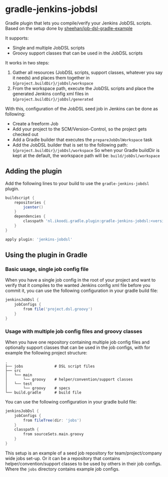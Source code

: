 gradle-jenkins-jobdsl
=====================

Gradle plugin that lets you compile/verify your Jenkins JobDSL scripts. Based on the setup done by [sheehan/job-dsl-gradle-example](https://github.com/sheehan/job-dsl-gradle-example)

It supports:

- Single and multiple JobDSL scripts
- Groovy support classes that can be used in the JobDSL scripts

It works in two steps:

1. Gather all resources (JobDSL scripts, support classes, whatever you say it needs)
  and places them together in
  `${project.buildDir}/jobDsl/workspace`
2. From the workspace path, execute the JobDSL scripts and place the generated
  Jenkins config xml files in
  `${project.buildDir}/jobDsl/generated`

With this, configuration of the JobDSL seed job in Jenkins can be done as following:

- Create a freeform Job
- Add your project to the SCM/Version-Control, so the project gets checked out
- Add a Gradle builder that executes the `prepareJobDslWorkspace` task
- Add the JobDSL builder that is set to the following path:
  `${project.buildDir}/jobDsl/workspace`
  So when your Gradle buildDir is kept at the default, the workspace path will be:
  `build/jobDsl/workspace`

Adding the plugin
-----------------

Add the following lines to your build to use the `gradle-jenkins-jobdsl` plugin.

```groovy
buildscript {
    repositories {
        jcenter()
    }
    dependencies {
        classpath 'nl.ikoodi.gradle.plugin:gradle-jenkins-jobdsl:<version>'
    }
}

apply plugin: 'jenkins-jobdsl'
```

Using the plugin in Gradle
--------------------------

### Basic usage, single job config file

When you have a single job config in the root of your project and want to verify
that it compiles to the wanted Jenkins config xml file before you commit it,
you can use the following configuration in your gradle build file:

```groovy
jenkinsJobDsl {
    jobConfigs {
        from file('project.dsl.groovy')
    }
}
```

### Usage with multiple job config files and groovy classes

When you have one repository containing multiple job config files and
optionally support classes that can be used in the job configs, with
for example the following project structure:

    .
    ├── jobs              # DSL script files
    ├── src
    │   └── main
    │       └── groovy    # helper/convention/support classes
    │   └── test
    │       └── groovy    # specs
    └── build.gradle      # build file

You can use the following configuration in your gradle build file:

```groovy
jenkinsJobDsl {
    jobConfigs {
        from fileTree(dir: 'jobs')
    }
    classpath {
        from sourceSets.main.groovy
    }
}
```

This setup is an example of a seed job repository for team/project/company wide jobs set-up.
Or it can be a repository that contains helper/convention/support classes to be used by others
in their job configs. Where the `jobs` directory contains example job configs.
